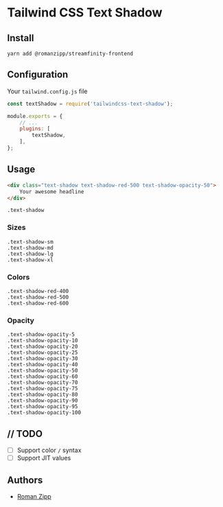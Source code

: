 # Tailwind CSS Text Shadow

## Install

```shell
yarn add @romanzipp/streamfinity-frontend
```

## Configuration

Your `tailwind.config.js` file

```js
const textShadow = require('tailwindcss-text-shadow');

module.exports = {
    // ...
    plugins: [
        textShadow,
    ],
};
```

## Usage

```html
<div class="text-shadow text-shadow-red-500 text-shadow-opacity-50">
    Your awesome headline
</div>

```
```
.text-shadow
```

### Sizes

```
.text-shadow-sm
.text-shadow-md
.text-shadow-lg
.text-shadow-xl
```

### Colors

```
.text-shadow-red-400
.text-shadow-red-500
.text-shadow-red-600
```

### Opacity

```
.text-shadow-opacity-5
.text-shadow-opacity-10
.text-shadow-opacity-20
.text-shadow-opacity-25
.text-shadow-opacity-30
.text-shadow-opacity-40
.text-shadow-opacity-50
.text-shadow-opacity-60
.text-shadow-opacity-70
.text-shadow-opacity-75
.text-shadow-opacity-80
.text-shadow-opacity-90
.text-shadow-opacity-95
.text-shadow-opacity-100
```

## // TODO

- [ ] Support color `/` syntax
- [ ] Support JIT values

## Authors

- [Roman Zipp](https://github.com/romanzipp)
